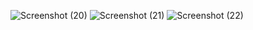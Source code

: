 ![Screenshot (20)](https://github.com/user-attachments/assets/637ebf2b-85fb-4592-9ed6-f65336c885bf)
![Screenshot (21)](https://github.com/user-attachments/assets/bff471fb-1d02-4a98-a1a5-8cc21344ff5b)
![Screenshot (22)](https://github.com/user-attachments/assets/3cd440b3-65d5-4068-9a71-43a4b1683a78)



